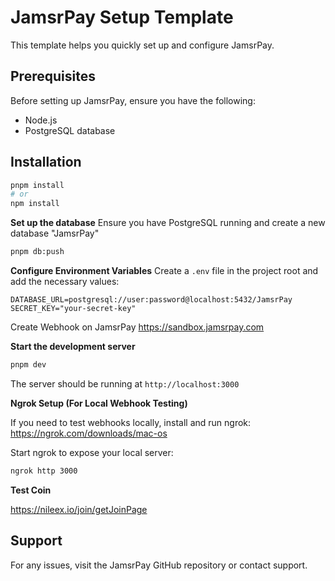 
# JamsrPay Setup Template

This template helps you quickly set up and configure JamsrPay.

## Prerequisites

Before setting up JamsrPay, ensure you have the following:

- Node.js
- PostgreSQL database

## Installation

   ```sh
   pnpm install
   # or
   npm install
   ```

 **Set up the database**
   Ensure you have PostgreSQL running and create a new database "JamsrPay"

   ```sh
   pnpm db:push
   ```

**Configure Environment Variables**
   Create a `.env` file in the project root and add the necessary values:

   ```env
   DATABASE_URL=postgresql://user:password@localhost:5432/JamsrPay
   SECRET_KEY="your-secret-key"
   ```
Create Webhook on JamsrPay https://sandbox.jamsrpay.com

**Start the development server**

   ```sh
   pnpm dev
   ```

   The server should be running at `http://localhost:3000`


**Ngrok Setup (For Local Webhook Testing)**

If you need to test webhooks locally, install and run ngrok: https://ngrok.com/downloads/mac-os

Start ngrok to expose your local server:


  ```sh
ngrok http 3000
   ```

**Test Coin**

https://nileex.io/join/getJoinPage

## Support

For any issues, visit the JamsrPay GitHub repository or contact support.
